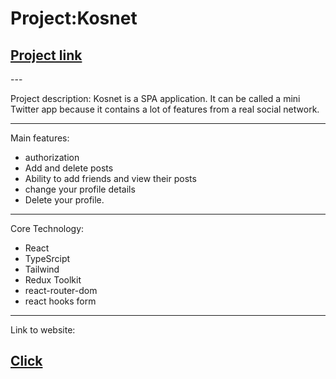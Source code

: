 <h1>Project:Kosnet</h1>
<h2> <a href="https://kosnet-frontend.vercel.app/">Project link</a></h1>
---

Project description: Kosnet is a SPA application. It can be called a mini Twitter app because it contains a lot of features from a real social network. 

--- 

Main features: 
- authorization
- Add and delete posts 
- Ability to add friends and view their posts
- change your profile details
- Delete your profile.

---

Core Technology:
- React
- TypeSrcipt
- Tailwind
- Redux Toolkit
- react-router-dom
- react hooks form

---

Link to website: <h2><a href="https://kosnet-frontend.vercel.app/"> Click </a></h2>
